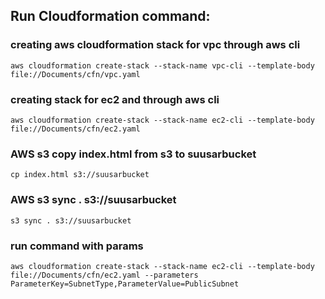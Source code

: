 ## Run Cloudformation command:
### creating aws cloudformation stack for vpc through aws cli
```
aws cloudformation create-stack --stack-name vpc-cli --template-body file://Documents/cfn/vpc.yaml
```

### creating stack for ec2 and through aws cli
```
aws cloudformation create-stack --stack-name ec2-cli --template-body file://Documents/cfn/ec2.yaml
```
### AWS s3 copy index.html from s3 to suusarbucket
```
cp index.html s3://suusarbucket
```
### AWS s3 sync . s3://suusarbucket
```
s3 sync . s3://suusarbucket
```
### run command with params
```
aws cloudformation create-stack --stack-name ec2-cli --template-body file://Documents/cfn/ec2.yaml --parameters ParameterKey=SubnetType,ParameterValue=PublicSubnet
```
